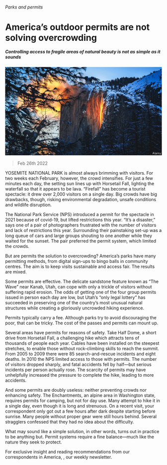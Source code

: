 ###### Parks and permits

# America’s outdoor permits are not solving overcrowding 

##### Controlling access to fragile areas of natural beauty is not as simple as it sounds 

![image](images/20220226_USP001_0.jpg) 

> Feb 26th 2022 

YOSEMITE NATIONAL PARK is almost always brimming with visitors. For two weeks each February, however, the crowd intensifies. For just a few minutes each day, the setting sun lines up with Horsetail Fall, lighting the waterfall so that it appears to be lava. “Firefall” has become a tourist spectacle: it drew over 2,000 visitors on a single day. Big crowds have big drawbacks, though, risking environmental degradation, unsafe conditions and wildlife disruption.

The National Park Service (NPS) introduced a permit for the spectacle in 2021 because of covid-19, but lifted restrictions this year. “It’s a disaster,” says one of a pair of photographers frustrated with the number of visitors and lack of restrictions this year. Surrounding their painstaking set-up was a long queue of cars and large groups shouting to one another while they waited for the sunset. The pair preferred the permit system, which limited the crowds.


But are permits the solution to overcrowding? America’s parks have many permitting methods, from digital sign-ups to bingo balls in community centres. The aim is to keep visits sustainable and access fair. The results are mixed.

Some permits are effective. The delicate sandstone feature known as “The Wave” near Kanab, Utah, can cope with only a trickle of visitors without suffering rapid erosion. The odds of getting one of the four group permits issued in person each day are low, but Utah’s “only legal lottery” has succeeded in preserving one of the country’s most unusual natural structures while creating a gloriously uncrowded hiking experience.

Permits typically carry a fee. Although parks try to avoid discouraging the poor, that can be tricky. The cost of the passes and permits can mount up.

Several areas have permits for reasons of safety. Take Half Dome, a short drive from Horsetail Fall, a challenging hike which attracts tens of thousands of people each year. Cables have been installed on the steepest stretches, to enable those without rock-climbing skills to reach the summit. From 2005 to 2009 there were 85 search-and-rescue incidents and eight deaths. In 2010 the NPS limited access to those with permits. The number of visitors dropped sharply, and fatal accidents fell by half—but serious incidents per person actually rose. The scarcity of permits may have unhelpfully increased the pressure to complete the hike, leading to more accidents.

And some permits are doubly useless: neither preventing crowds nor enhancing safety. The Enchantments, an alpine area in Washington state, requires permits for camping, but not for day use. Many attempt to hike it in a single day, even though it is long and strenuous. On a recent visit, your correspondent only got out a few hours after dark despite starting before sunrise. Many people without proper gear were still hours behind. Several stragglers confessed that they had no idea about the difficulty.

What may sound like a simple solution, in other words, turns out in practice to be anything but. Permit systems require a fine balance—much like the nature they seek to protect.

For exclusive insight and reading recommendations from our correspondents in America, , our weekly newsletter.


